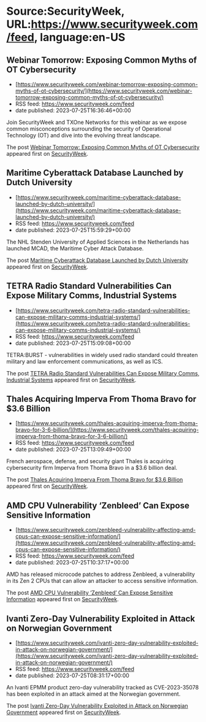 # Source:SecurityWeek, URL:https://www.securityweek.com/feed, language:en-US

## Webinar Tomorrow: Exposing Common Myths of OT Cybersecurity
 - [https://www.securityweek.com/webinar-tomorrow-exposing-common-myths-of-ot-cybersecurity/](https://www.securityweek.com/webinar-tomorrow-exposing-common-myths-of-ot-cybersecurity/)
 - RSS feed: https://www.securityweek.com/feed
 - date published: 2023-07-25T16:36:46+00:00

<p>Join SecurityWeek and TXOne Networks for this webinar as we expose common misconceptions surrounding the security of Operational Technology (OT) and dive into the evolving threat landscape. </p>
<p>The post <a href="https://www.securityweek.com/webinar-tomorrow-exposing-common-myths-of-ot-cybersecurity/" rel="nofollow">Webinar Tomorrow: Exposing Common Myths of OT Cybersecurity</a> appeared first on <a href="https://www.securityweek.com" rel="nofollow">SecurityWeek</a>.</p>

## Maritime Cyberattack Database Launched by Dutch University
 - [https://www.securityweek.com/maritime-cyberattack-database-launched-by-dutch-university/](https://www.securityweek.com/maritime-cyberattack-database-launched-by-dutch-university/)
 - RSS feed: https://www.securityweek.com/feed
 - date published: 2023-07-25T15:59:29+00:00

<p>The NHL Stenden University of Applied Sciences in the Netherlands has launched MCAD, the Maritime Cyber Attack Database.</p>
<p>The post <a href="https://www.securityweek.com/maritime-cyberattack-database-launched-by-dutch-university/" rel="nofollow">Maritime Cyberattack Database Launched by Dutch University</a> appeared first on <a href="https://www.securityweek.com" rel="nofollow">SecurityWeek</a>.</p>

## TETRA Radio Standard Vulnerabilities Can Expose Military Comms, Industrial Systems
 - [https://www.securityweek.com/tetra-radio-standard-vulnerabilities-can-expose-military-comms-industrial-systems/](https://www.securityweek.com/tetra-radio-standard-vulnerabilities-can-expose-military-comms-industrial-systems/)
 - RSS feed: https://www.securityweek.com/feed
 - date published: 2023-07-25T15:09:08+00:00

<p>TETRA:BURST - vulnerabilities in widely used radio standard could threaten military and law enforcement communications, as well as ICS.</p>
<p>The post <a href="https://www.securityweek.com/tetra-radio-standard-vulnerabilities-can-expose-military-comms-industrial-systems/" rel="nofollow">TETRA Radio Standard Vulnerabilities Can Expose Military Comms, Industrial Systems</a> appeared first on <a href="https://www.securityweek.com" rel="nofollow">SecurityWeek</a>.</p>

## Thales Acquiring Imperva From Thoma Bravo for $3.6 Billion
 - [https://www.securityweek.com/thales-acquiring-imperva-from-thoma-bravo-for-3-6-billion/](https://www.securityweek.com/thales-acquiring-imperva-from-thoma-bravo-for-3-6-billion/)
 - RSS feed: https://www.securityweek.com/feed
 - date published: 2023-07-25T13:09:49+00:00

<p>French aerospace, defense, and security giant Thales is acquiring cybersecurity firm Imperva from Thoma Bravo in a $3.6 billion deal.</p>
<p>The post <a href="https://www.securityweek.com/thales-acquiring-imperva-from-thoma-bravo-for-3-6-billion/" rel="nofollow">Thales Acquiring Imperva From Thoma Bravo for $3.6 Billion</a> appeared first on <a href="https://www.securityweek.com" rel="nofollow">SecurityWeek</a>.</p>

## AMD CPU Vulnerability ‘Zenbleed’ Can Expose Sensitive Information
 - [https://www.securityweek.com/zenbleed-vulnerability-affecting-amd-cpus-can-expose-sensitive-information/](https://www.securityweek.com/zenbleed-vulnerability-affecting-amd-cpus-can-expose-sensitive-information/)
 - RSS feed: https://www.securityweek.com/feed
 - date published: 2023-07-25T10:37:17+00:00

<p>AMD has released microcode patches to address Zenbleed, a vulnerability in its Zen 2 CPUs that can allow an attacker to access sensitive information.</p>
<p>The post <a href="https://www.securityweek.com/zenbleed-vulnerability-affecting-amd-cpus-can-expose-sensitive-information/" rel="nofollow">AMD CPU Vulnerability &#8216;Zenbleed&#8217; Can Expose Sensitive Information</a> appeared first on <a href="https://www.securityweek.com" rel="nofollow">SecurityWeek</a>.</p>

## Ivanti Zero-Day Vulnerability Exploited in Attack on Norwegian Government
 - [https://www.securityweek.com/ivanti-zero-day-vulnerability-exploited-in-attack-on-norwegian-government/](https://www.securityweek.com/ivanti-zero-day-vulnerability-exploited-in-attack-on-norwegian-government/)
 - RSS feed: https://www.securityweek.com/feed
 - date published: 2023-07-25T08:31:17+00:00

<p>An Ivanti EPMM product zero-day vulnerability tracked as CVE-2023-35078 has been exploited in an attack aimed at the Norwegian government.</p>
<p>The post <a href="https://www.securityweek.com/ivanti-zero-day-vulnerability-exploited-in-attack-on-norwegian-government/" rel="nofollow">Ivanti Zero-Day Vulnerability Exploited in Attack on Norwegian Government</a> appeared first on <a href="https://www.securityweek.com" rel="nofollow">SecurityWeek</a>.</p>

